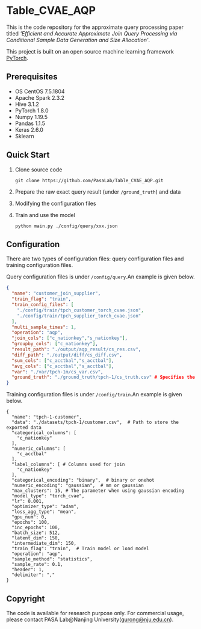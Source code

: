 # Table_CVAE_AQP

This is the code repository for the approximate query processing paper titled *'Efficient and Accurate Approximate Join Query Processing via Conditional Sample Data Generation and Size Allocation'*.

This project is built on an open source machine learning framework [PyTorch](https://pytorch.org/). 

## Prerequisites

* OS CentOS 7.5.1804
* Apache Spark 2.3.2
* Hive 3.1.2
* PyTorch 1.8.0
* Numpy 1.19.5
* Pandas 1.1.5
* Keras 2.6.0
* Sklearn

## Quick Start

1. Clone source code

    ```
    git clone https://github.com/PasaLab/Table_CVAE_AQP.git
    ```

2. Prepare the raw exact query result (under `/ground_truth`) and data

3. Modifying the configuration files

4. Train and use the model

    ```
    python main.py ./config/query/xxx.json
    ```

## Configuration

There are two types of configuration files: query configuration files and training configuration files.

Query configuration files is under `/config/query`.An example is given below.

```json
{
  "name": "customer_join_supplier",
  "train_flag": "train",
  "train_config_files": [
    "./config/train/tpch_customer_torch_cvae.json", 
    "./config/train/tpch_supplier_torch_cvae.json"
  ],
  "multi_sample_times": 1,
  "operation": "aqp",
  "join_cols": ["c_nationkey","s_nationkey"],
  "groupby_cols": ["c_nationkey"], 
  "result_path": "./output/aqp_result/cs_res.csv",
  "diff_path": "./output/diff/cs_diff.csv", 
  "sum_cols": ["c_acctbal","s_acctbal"],
  "avg_cols": ["c_acctbal","s_acctbal"],
  "var": "./var/tpch-1m/cs_var.csv",
  "ground_truth": "./ground_truth/tpch-1/cs_truth.csv" # Specifies the raw exact query result
}
```

Training configuration files  is under `/config/train`.An example is given below.

```shell
{
  "name": "tpch-1-customer", 
  "data": "./datasets/tpch-1/customer.csv",  # Path to store the exported data
  "categorical_columns": [
    "c_nationkey"
  ],
  "numeric_columns": [
    "c_acctbal"
  ],
  "label_columns": [ # Columns used for join
    "c_nationkey"
  ],
  "categorical_encoding": "binary",  # binary or onehot
  "numeric_encoding": "gaussian",  # mm or gaussian
  "max_clusters": 15, # The parameter when using gaussian encoding
  "model_type": "torch_cvae",
  "lr": 0.001,
  "optimizer_type": "adam",
  "loss_agg_type": "mean",
  "gpu_num": 0,
  "epochs": 100,
  "inc_epochs": 100, 
  "batch_size": 512,
  "latent_dim": 150,
  "intermediate_dim": 150,
  "train_flag": "train",  # Train model or load model
  "operation": "aqp",
  "sample_method": "statistics",
  "sample_rate": 0.1,
  "header": 1,
  "delimiter": ","
}
```

## Copyright

The code is available for research purpose only.
For commercial usage, please contact PASA Lab@Nanjing University(gurong@nju.edu.cn).